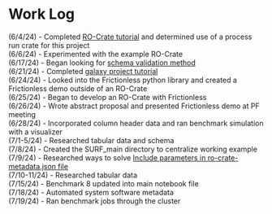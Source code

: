# Work Log
(6/4/24) - Completed [RO-Crate tutorial](https://www.researchobject.org/packaging_data_with_ro-crate/01-introduction/index.html) and determined use of a process run crate for this project  
(6/6/24) - Experimented with the example RO-Crate  
(6/17/24) - Began looking for [schema validation method](https://github.com/usnistgov/surf-2024-austyn-nguyen/issues/5)  
(6/21/24) - Completed [galaxy project tutorial](https://github.com/usnistgov/surf-2024-austyn-nguyen/issues/4)  
(6/24/24) - Looked into the Frictionless python library and created a Frictionless demo outside of an RO-Crate  
(6/25/24) - Began to develop an RO-Crate with Frictionless  
(6/26/24) - Wrote abstract proposal and presented Frictionless demo at PF meeting  
(6/28/24) - Incorporated column header data and ran benchmark simulation with a visualizer  
(7/1-5/24) - Researched tabular data and schema  
(7/8/24) - Created the SURF_main directory to centralize working example  
(7/9/24) - Researched ways to solve [Include parameters in ro-crate-metadata.json file](https://github.com/usnistgov/surf-2024-austyn-nguyen/issues/14)  
(7/10-11/24) - Researched tabular data  
(7/15/24) - Benchmark 8 updated into main notebook file  
(7/18/24) - Automated system software metadata  
(7/19/24) - Ran benchmark jobs through the cluster  